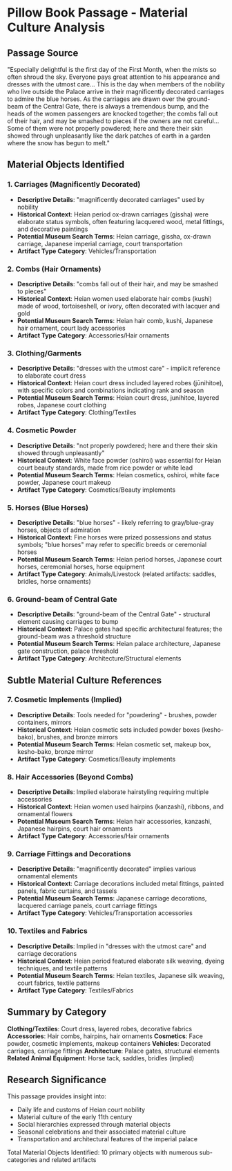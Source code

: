 # Pillow Book Passage - Material Culture Analysis

## Passage Source
"Especially delightful is the first day of the First Month, when the mists so often shroud the sky. Everyone pays great attention to his appearance and dresses with the utmost care... This is the day when members of the nobility who live outside the Palace arrive in their magnificently decorated carriages to admire the blue horses. As the carriages are drawn over the ground-beam of the Central Gate, there is always a tremendous bump, and the heads of the women passengers are knocked together; the combs fall out of their hair, and may be smashed to pieces if the owners are not careful... Some of them were not properly powdered; here and there their skin showed through unpleasantly like the dark patches of earth in a garden where the snow has begun to melt."

## Material Objects Identified

### 1. Carriages (Magnificently Decorated)
- **Descriptive Details**: "magnificently decorated carriages" used by nobility
- **Historical Context**: Heian period ox-drawn carriages (gissha) were elaborate status symbols, often featuring lacquered wood, metal fittings, and decorative paintings
- **Potential Museum Search Terms**: Heian carriage, gissha, ox-drawn carriage, Japanese imperial carriage, court transportation
- **Artifact Type Category**: Vehicles/Transportation

### 2. Combs (Hair Ornaments)
- **Descriptive Details**: "combs fall out of their hair, and may be smashed to pieces"
- **Historical Context**: Heian women used elaborate hair combs (kushi) made of wood, tortoiseshell, or ivory, often decorated with lacquer and gold
- **Potential Museum Search Terms**: Heian hair comb, kushi, Japanese hair ornament, court lady accessories
- **Artifact Type Category**: Accessories/Hair ornaments

### 3. Clothing/Garments
- **Descriptive Details**: "dresses with the utmost care" - implicit reference to elaborate court dress
- **Historical Context**: Heian court dress included layered robes (jūnihitoe), with specific colors and combinations indicating rank and season
- **Potential Museum Search Terms**: Heian court dress, junihitoe, layered robes, Japanese court clothing
- **Artifact Type Category**: Clothing/Textiles

### 4. Cosmetic Powder
- **Descriptive Details**: "not properly powdered; here and there their skin showed through unpleasantly"
- **Historical Context**: White face powder (oshiroi) was essential for Heian court beauty standards, made from rice powder or white lead
- **Potential Museum Search Terms**: Heian cosmetics, oshiroi, white face powder, Japanese court makeup
- **Artifact Type Category**: Cosmetics/Beauty implements

### 5. Horses (Blue Horses)
- **Descriptive Details**: "blue horses" - likely referring to gray/blue-gray horses, objects of admiration
- **Historical Context**: Fine horses were prized possessions and status symbols; "blue horses" may refer to specific breeds or ceremonial horses
- **Potential Museum Search Terms**: Heian period horses, Japanese court horses, ceremonial horses, horse equipment
- **Artifact Type Category**: Animals/Livestock (related artifacts: saddles, bridles, horse ornaments)

### 6. Ground-beam of Central Gate
- **Descriptive Details**: "ground-beam of the Central Gate" - structural element causing carriages to bump
- **Historical Context**: Palace gates had specific architectural features; the ground-beam was a threshold structure
- **Potential Museum Search Terms**: Heian palace architecture, Japanese gate construction, palace threshold
- **Artifact Type Category**: Architecture/Structural elements

## Subtle Material Culture References

### 7. Cosmetic Implements (Implied)
- **Descriptive Details**: Tools needed for "powdering" - brushes, powder containers, mirrors
- **Historical Context**: Heian cosmetic sets included powder boxes (kesho-bako), brushes, and bronze mirrors
- **Potential Museum Search Terms**: Heian cosmetic set, makeup box, kesho-bako, bronze mirror
- **Artifact Type Category**: Cosmetics/Beauty implements

### 8. Hair Accessories (Beyond Combs)
- **Descriptive Details**: Implied elaborate hairstyling requiring multiple accessories
- **Historical Context**: Heian women used hairpins (kanzashi), ribbons, and ornamental flowers
- **Potential Museum Search Terms**: Heian hair accessories, kanzashi, Japanese hairpins, court hair ornaments
- **Artifact Type Category**: Accessories/Hair ornaments

### 9. Carriage Fittings and Decorations
- **Descriptive Details**: "magnificently decorated" implies various ornamental elements
- **Historical Context**: Carriage decorations included metal fittings, painted panels, fabric curtains, and tassels
- **Potential Museum Search Terms**: Japanese carriage decorations, lacquered carriage panels, court carriage fittings
- **Artifact Type Category**: Vehicles/Transportation accessories

### 10. Textiles and Fabrics
- **Descriptive Details**: Implied in "dresses with the utmost care" and carriage decorations
- **Historical Context**: Heian period featured elaborate silk weaving, dyeing techniques, and textile patterns
- **Potential Museum Search Terms**: Heian textiles, Japanese silk weaving, court fabrics, textile patterns
- **Artifact Type Category**: Textiles/Fabrics

## Summary by Category

**Clothing/Textiles**: Court dress, layered robes, decorative fabrics
**Accessories**: Hair combs, hairpins, hair ornaments
**Cosmetics**: Face powder, cosmetic implements, makeup containers
**Vehicles**: Decorated carriages, carriage fittings
**Architecture**: Palace gates, structural elements
**Related Animal Equipment**: Horse tack, saddles, bridles (implied)

## Research Significance

This passage provides insight into:
- Daily life and customs of Heian court nobility
- Material culture of the early 11th century
- Social hierarchies expressed through material objects
- Seasonal celebrations and their associated material culture
- Transportation and architectural features of the imperial palace

Total Material Objects Identified: 10 primary objects with numerous sub-categories and related artifacts